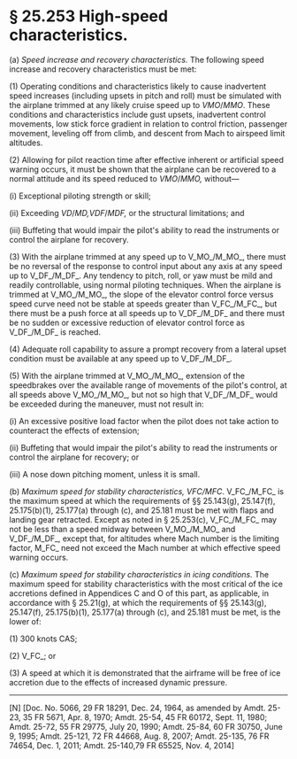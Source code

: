 # § 25.253   High-speed characteristics.

(a) *Speed increase and recovery characteristics.* The following speed increase and recovery characteristics must be met: 


(1) Operating conditions and characteristics likely to cause inadvertent speed increases (including upsets in pitch and roll) must be simulated with the airplane trimmed at any likely cruise speed up to *V*_MO_/*M*_MO_. These conditions and characteristics include gust upsets, inadvertent control movements, low stick force gradient in relation to control friction, passenger movement, leveling off from climb, and descent from Mach to airspeed limit altitudes. 


(2) Allowing for pilot reaction time after effective inherent or artificial speed warning occurs, it must be shown that the airplane can be recovered to a normal attitude and its speed reduced to *V*_MO_/*M*_MO,_ without—


(i) Exceptional piloting strength or skill; 


(ii) Exceeding *V*_D_/*M*_D,_*V*_DF_/*M*_DF,_ or the structural limitations; and 


(iii) Buffeting that would impair the pilot's ability to read the instruments or control the airplane for recovery. 


(3) With the airplane trimmed at any speed up to V_MO_/M_MO_, there must be no reversal of the response to control input about any axis at any speed up to V_DF_/M_DF_. Any tendency to pitch, roll, or yaw must be mild and readily controllable, using normal piloting techniques. When the airplane is trimmed at V_MO_/M_MO_, the slope of the elevator control force versus speed curve need not be stable at speeds greater than V_FC_/M_FC_, but there must be a push force at all speeds up to V_DF_/M_DF_ and there must be no sudden or excessive reduction of elevator control force as V_DF_/M_DF_ is reached.


(4) Adequate roll capability to assure a prompt recovery from a lateral upset condition must be available at any speed up to V_DF_/M_DF_.


(5) With the airplane trimmed at V_MO_/M_MO_, extension of the speedbrakes over the available range of movements of the pilot's control, at all speeds above V_MO_/M_MO_, but not so high that V_DF_/M_DF_ would be exceeded during the maneuver, must not result in:


(i) An excessive positive load factor when the pilot does not take action to counteract the effects of extension;


(ii) Buffeting that would impair the pilot's ability to read the instruments or control the airplane for recovery; or


(iii) A nose down pitching moment, unless it is small.


(b) *Maximum speed for stability characteristics, V*_FC_*/M*_FC_. V_FC_/M_FC_ is the maximum speed at which the requirements of §§ 25.143(g), 25.147(f), 25.175(b)(1), 25.177(a) through (c), and 25.181 must be met with flaps and landing gear retracted. Except as noted in § 25.253(c), V_FC_/M_FC_ may not be less than a speed midway between V_MO_/M_MO_ and V_DF_/M_DF_, except that, for altitudes where Mach number is the limiting factor, M_FC_ need not exceed the Mach number at which effective speed warning occurs.


(c) *Maximum speed for stability characteristics in icing conditions.* The maximum speed for stability characteristics with the most critical of the ice accretions defined in Appendices C and O of this part, as applicable, in accordance with § 25.21(g), at which the requirements of §§ 25.143(g), 25.147(f), 25.175(b)(1), 25.177(a) through (c), and 25.181 must be met, is the lower of:


(1) 300 knots CAS;


(2) V_FC_; or


(3) A speed at which it is demonstrated that the airframe will be free of ice accretion due to the effects of increased dynamic pressure.



---

[N] [Doc. No. 5066, 29 FR 18291, Dec. 24, 1964, as amended by Amdt. 25-23, 35 FR 5671, Apr. 8, 1970; Amdt. 25-54, 45 FR 60172, Sept. 11, 1980; Amdt. 25-72, 55 FR 29775, July 20, 1990; Amdt. 25-84, 60 FR 30750, June 9, 1995; Amdt. 25-121, 72 FR 44668, Aug. 8, 2007; Amdt. 25-135, 76 FR 74654, Dec. 1, 2011; Amdt. 25-140,79 FR 65525, Nov. 4, 2014] 




